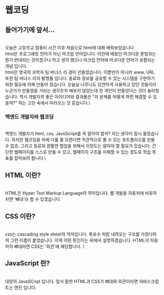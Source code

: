 # 웹코딩

## 들어가기에 앞서...
\
오늘은 고등학교 컴퓨터 시간 이후 처음으로 html에 대해 배워보았습니다.\
html은 프로그래밍 언어가 아닌 마크업 언어입니다. 이전에 배웠던 마크다운 문법과는 뭔가 반대되는 것이겠구나 하고 생각 했으나 마크업 언어에 마크다운 언어가 포함되는 개념 입니다.\
html은 영국의 과학자 팀 버너스 리 경이 만들었습니다. 이뿐만이 아니라 www, URL 또한 팀 버너스 리의 발명품 입니다. 동료와 정보를 공유할 수 있는 시스템을 구현하기 위한 필요에 의해 만들어 졌습니다. 오늘날 너무나도 당연하게 사용하고 있던 것들이라 누군가가 만들었을 거라는 생각조차 해보지 않았는데 한 개인이 만들었다는 것이 놀라웠습니다. 역시 개발자의 좋은 아이디어와 결과물은 "이 문제를 어떻게 하면 해결할 수 있을까?" 하는 고민 속에서 따라오는 것 같습니다.\ 

### 백엔드 개발자와 웹코딩
\
백엔드 개발자가 html, css, JavsScript를 꼭 알아야 할까? 라는 생각이 잠시 들었습니다. 하지만 웹코딩을 아예 다룰 줄 모른다면 직관적으로 볼 수 있는 포트폴리오를 만들 수 없죠. 그리고 동료와 원활한 협업을 위해서 이정도는 알아야 할 필요가 있습니다. 간단한 웹페이지를 스스로 만들 수 있고, 웹페이지 구조를 이해할 수 있는 정도로 학습 목표를 잡아보려 합니다.\

## HTML 이란?
\
HTML은 Hyper Text Markup Language의 약자입니다. 웹 개발을 자동차에 비유하자면 '뼈대'라 할 수 있겠습니다.

## CSS 이란?
\
css는 cascading style sheet의 약자입니다. 폭포수 처럼 내려오는 구조를 가졌다하여 그런 이름이 붙었습니다. 이게 어떤 뜻인지는 뒤에서 설명하겠습니다. HTML이 자동차의 뼈대라면 CSS는 '외관'에 해당합니다.
\
## JavaScript 란?
\
대망의 JavaSCript 입니다. 앞서 말한 HTML과 CSS가 뼈대와 외관이라면 자바스크립트는 엔진 입니다.